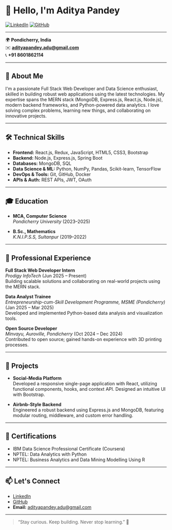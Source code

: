 # 👋 Hello, I'm Aditya Pandey

[![LinkedIn](https://img.shields.io/badge/LinkedIn-blue?logo=linkedin)](www.linkedin.com/in/aditya-pandey-083a55233)
[![GitHub](https://img.shields.io/badge/GitHub-black?logo=github)](https://github.com/adityapandey2002)

---

🌍 **Pondicherry, India**  
✉️ **adityapandey.adu@gmail.com**  
📞 **+91 8601862114**

---

## 🚀 About Me

I'm a passionate Full Stack Web Developer and Data Science enthusiast, skilled in building robust web applications using the latest technologies. My expertise spans the MERN stack (MongoDB, Express.js, React.js, Node.js), modern backend frameworks, and Python-powered data analytics. I love solving complex problems, learning new things, and collaborating on innovative projects.

---

## 🛠️ Technical Skills

- **Frontend:** React.js, Redux, JavaScript, HTML5, CSS3, Bootstrap
- **Backend:** Node.js, Express.js, Spring Boot
- **Databases:** MongoDB, SQL
- **Data Science & ML:** Python, NumPy, Pandas, Scikit-learn, TensorFlow
- **DevOps & Tools:** Git, GitHub, Docker
- **APIs & Auth:** REST APIs, JWT, OAuth

---

## 🎓 Education

- **MCA, Computer Science**  
  *Pondicherry University* (2023–2025)

- **B.Sc., Mathematics**  
  *K.N.I.P.S.S, Sultanpur* (2019–2022)

---

## 💼 Professional Experience

**Full Stack Web Developer Intern**  
*Prodigy InfoTech* (Jun 2025 – Present)  
Building scalable solutions and collaborating on real-world projects using the MERN stack.

**Data Analyst Trainee**  
*Entrepreneurship-cum-Skill Development Programme, MSME (Pondicherry)* (Jan 2025 – Mar 2025)  
Developed and implemented Python-based data analysis and visualization tools.

**Open Source Developer**  
*Minvayu, Auroville, Pondicherry* (Oct 2024 – Dec 2024)  
Contributed to open source; gained hands-on experience with 3D printing processes.

---

## 🌟 Projects

- **Social-Media Platform**  
  Developed a responsive single-page application with React, utilizing functional components, hooks, and context API. Designed an intuitive UI with Bootstrap.

- **Airbnb-Style Backend**  
  Engineered a robust backend using Express.js and MongoDB, featuring modular routing, middleware, and custom error handling.

---

## 📜 Certifications

- IBM Data Science Professional Certificate (Coursera)
- NPTEL: Data Analytics with Python
- NPTEL: Business Analytics and Data Mining Modelling Using R

---

## 📫 Let's Connect

- [LinkedIn](https://www.linkedin.com/in/adityapandey2002)
- [GitHub](https://github.com/adityapandey2002)
- **Email:** adityapandey.adu@gmail.com

---

> “Stay curious. Keep building. Never stop learning.” 🚀
